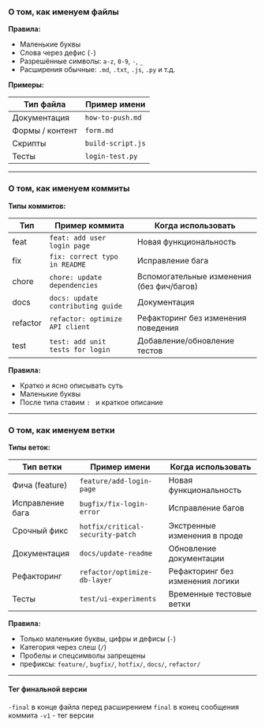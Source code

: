 ###  О том, как именуем файлы

**Правила:**
- Маленькие буквы
- Слова через дефис (`-`)
- Разрешённые символы: `a-z`, `0-9`, `-`, `_`
- Расширения обычные: `.md`, `.txt`, `.js`, `.py` и т.д.

**Примеры:**

| Тип файла        | Пример имени                   |
|-----------------|-------------------------------|
| Документация    | `how-to-push.md`               |
| Формы / контент | `form.md`                      |
| Скрипты         | `build-script.js`              |
| Тесты           | `login-test.py`                |

---

###  О том, как именуем коммиты


**Типы коммитов:**

| Тип      | Пример коммита                   | Когда использовать                       |
|----------|---------------------------------|-----------------------------------------|
| feat     | `feat: add user login page`      | Новая функциональность                   |
| fix      | `fix: correct typo in README`    | Исправление бага                          |
| chore    | `chore: update dependencies`     | Вспомогательные изменения (без фич/багов) |
| docs     | `docs: update contributing guide`| Документация                             |
| refactor | `refactor: optimize API client`  | Рефакторинг без изменения поведения      |
| test     | `test: add unit tests for login` | Добавление/обновление тестов             |

**Правила:**
- Кратко и ясно описывать суть
- Маленькие буквы
- После типа ставим `: ` и краткое описание

---

###  О том, как именуем ветки

**Типы веток:**

| Тип ветки      | Пример имени                     | Когда использовать                        |
|----------------|---------------------------------|------------------------------------------|
| Фича (feature) | `feature/add-login-page`         | Новая функциональность                    |
| Исправление бага | `bugfix/fix-login-error`       | Исправление багов                         |
| Срочный фикс  | `hotfix/critical-security-patch` | Экстренные изменения в проде              |
| Документация  | `docs/update-readme`             | Обновление документации                   |
| Рефакторинг   | `refactor/optimize-db-layer`     | Рефакторинг без изменения логики          |
| Тесты         | `test/ui-experiments`            | Временные тестовые ветки                  |

**Правила:**
- Только маленькие буквы, цифры и дефисы (`-`)
- Категория через слеш (`/`)
- Пробелы и спецсимволы запрещены
- префиксы: `feature/`, `bugfix/`, `hotfix/`, `docs/`, `refactor/`
---
#### Тег финальной версии

`-final` в конце файла перед расширением
`final` в конец сообщения коммита
`-v1` - тег версии